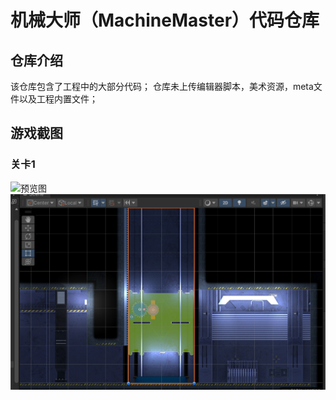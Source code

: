 # 机械大师（MachineMaster）代码仓库
## 仓库介绍
该仓库包含了工程中的大部分代码；
仓库未上传编辑器脚本，美术资源，meta文件以及工程内置文件；
## 游戏截图
### 关卡1
![预览图](https://github.com/LYN-lynn/MachineMaster/blob/main/%E7%94%B5%E6%A2%AF%E5%85%B3%E5%8D%A1%E6%88%AA%E5%9B%BE.png)
![预览图](电梯关卡截图.png)
